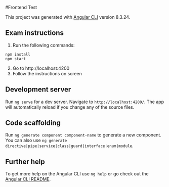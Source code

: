 #Frontend Test

This project was generated with [Angular CLI](https://github.com/angular/angular-cli) version 8.3.24.

## Exam instructions

1. Run the following commands:
```
npm install
npm start
```
2. Go to http://localhost:4200
3. Follow the instructions on screen

## Development server

Run `ng serve` for a dev server. Navigate to `http://localhost:4200/`. The app will automatically reload if you change any of the source files.

## Code scaffolding

Run `ng generate component component-name` to generate a new component. You can also use `ng generate directive|pipe|service|class|guard|interface|enum|module`.

## Further help

To get more help on the Angular CLI use `ng help` or go check out the [Angular CLI README](https://github.com/angular/angular-cli/blob/master/README.md).
